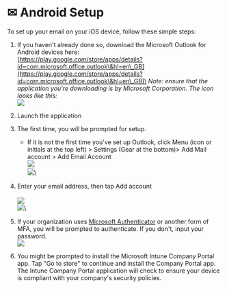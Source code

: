 # ✉ Android Setup

To set up your email on your iOS device, follow these simple steps:

1. If you haven't already done so, download the Microsoft Outlook for Android devices here: \
   [https://play.google.com/store/apps/details?id=com.microsoft.office.outlook\&hl=en\_GB](https://play.google.com/store/apps/details?id=com.microsoft.office.outlook\&hl=en\_GB)\
   _Note: ensure that the application you're downloading is by Microsoft Corporation. The icon looks like this:_ \
   ![](../../../../../.gitbook/assets/image.png)
2. Launch the application
3.  The first time, you will be prompted for setup.&#x20;

    * If it is not the first time you've set up Outlook, click Menu (icon or initials at the top left) > Settings (Gear at the bottom)> Add Mail account > Add Email Account\
      ![](<../../../../../.gitbook/assets/image (1).png>)\
      ![](<../../../../../.gitbook/assets/image (2).png>)\



4. Enter your email address, then tap Add account\
   \
   ![](<../../../../../.gitbook/assets/Image (1).jpg>)\
   ![](<../../../../../.gitbook/assets/Image (2).jpg>)\

5. If your organization uses [Microsoft Authenticator](../../../../etop-tools/office-365-guides/microsoft-authenticator.md) or another form of MFA, you will be prompted to authenticate. If you don't, input your password. \
   ![](<../../../../../.gitbook/assets/Image (3).jpg>)
6. You might be prompted to install the Microsoft Intune Company Portal app. Tap "Go to store" to continue and install the Company Portal app. The Intune Company Portal application will check to ensure your device is compliant with your company's security policies.&#x20;
